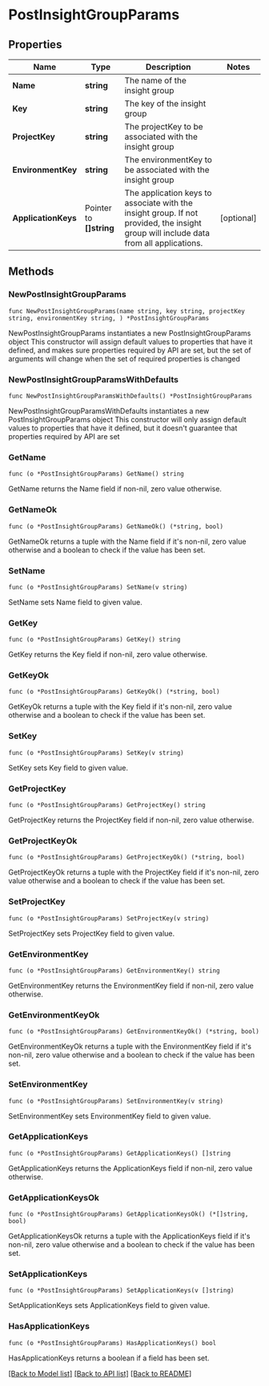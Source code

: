 # PostInsightGroupParams

## Properties

Name | Type | Description | Notes
------------ | ------------- | ------------- | -------------
**Name** | **string** | The name of the insight group | 
**Key** | **string** | The key of the insight group | 
**ProjectKey** | **string** | The projectKey to be associated with the insight group | 
**EnvironmentKey** | **string** | The environmentKey to be associated with the insight group | 
**ApplicationKeys** | Pointer to **[]string** | The application keys to associate with the insight group. If not provided, the insight group will include data from all applications. | [optional] 

## Methods

### NewPostInsightGroupParams

`func NewPostInsightGroupParams(name string, key string, projectKey string, environmentKey string, ) *PostInsightGroupParams`

NewPostInsightGroupParams instantiates a new PostInsightGroupParams object
This constructor will assign default values to properties that have it defined,
and makes sure properties required by API are set, but the set of arguments
will change when the set of required properties is changed

### NewPostInsightGroupParamsWithDefaults

`func NewPostInsightGroupParamsWithDefaults() *PostInsightGroupParams`

NewPostInsightGroupParamsWithDefaults instantiates a new PostInsightGroupParams object
This constructor will only assign default values to properties that have it defined,
but it doesn't guarantee that properties required by API are set

### GetName

`func (o *PostInsightGroupParams) GetName() string`

GetName returns the Name field if non-nil, zero value otherwise.

### GetNameOk

`func (o *PostInsightGroupParams) GetNameOk() (*string, bool)`

GetNameOk returns a tuple with the Name field if it's non-nil, zero value otherwise
and a boolean to check if the value has been set.

### SetName

`func (o *PostInsightGroupParams) SetName(v string)`

SetName sets Name field to given value.


### GetKey

`func (o *PostInsightGroupParams) GetKey() string`

GetKey returns the Key field if non-nil, zero value otherwise.

### GetKeyOk

`func (o *PostInsightGroupParams) GetKeyOk() (*string, bool)`

GetKeyOk returns a tuple with the Key field if it's non-nil, zero value otherwise
and a boolean to check if the value has been set.

### SetKey

`func (o *PostInsightGroupParams) SetKey(v string)`

SetKey sets Key field to given value.


### GetProjectKey

`func (o *PostInsightGroupParams) GetProjectKey() string`

GetProjectKey returns the ProjectKey field if non-nil, zero value otherwise.

### GetProjectKeyOk

`func (o *PostInsightGroupParams) GetProjectKeyOk() (*string, bool)`

GetProjectKeyOk returns a tuple with the ProjectKey field if it's non-nil, zero value otherwise
and a boolean to check if the value has been set.

### SetProjectKey

`func (o *PostInsightGroupParams) SetProjectKey(v string)`

SetProjectKey sets ProjectKey field to given value.


### GetEnvironmentKey

`func (o *PostInsightGroupParams) GetEnvironmentKey() string`

GetEnvironmentKey returns the EnvironmentKey field if non-nil, zero value otherwise.

### GetEnvironmentKeyOk

`func (o *PostInsightGroupParams) GetEnvironmentKeyOk() (*string, bool)`

GetEnvironmentKeyOk returns a tuple with the EnvironmentKey field if it's non-nil, zero value otherwise
and a boolean to check if the value has been set.

### SetEnvironmentKey

`func (o *PostInsightGroupParams) SetEnvironmentKey(v string)`

SetEnvironmentKey sets EnvironmentKey field to given value.


### GetApplicationKeys

`func (o *PostInsightGroupParams) GetApplicationKeys() []string`

GetApplicationKeys returns the ApplicationKeys field if non-nil, zero value otherwise.

### GetApplicationKeysOk

`func (o *PostInsightGroupParams) GetApplicationKeysOk() (*[]string, bool)`

GetApplicationKeysOk returns a tuple with the ApplicationKeys field if it's non-nil, zero value otherwise
and a boolean to check if the value has been set.

### SetApplicationKeys

`func (o *PostInsightGroupParams) SetApplicationKeys(v []string)`

SetApplicationKeys sets ApplicationKeys field to given value.

### HasApplicationKeys

`func (o *PostInsightGroupParams) HasApplicationKeys() bool`

HasApplicationKeys returns a boolean if a field has been set.


[[Back to Model list]](../README.md#documentation-for-models) [[Back to API list]](../README.md#documentation-for-api-endpoints) [[Back to README]](../README.md)


